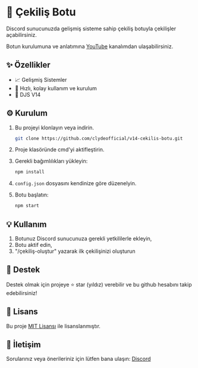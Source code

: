 # 🎉 Çekiliş Botu

Discord sunucunuzda gelişmiş sisteme sahip çekiliş botuyla çekilişler açabilirsiniz.

Botun kurulumuna ve anlatımına [YouTube](https://youtube.com/@ClydeResmi) kanalımdan ulaşabilirsiniz.

## ✨ Özellikler

- 📈 Gelişmiş Sistemler
- 💨 Hızlı, kolay kullanım ve kurulum
- 🤖 DJS V14

## ⚙️ Kurulum

1. Bu projeyi klonlayın veya indirin.

    ```bash
    git clone https://github.com/clydeofficial/v14-cekilis-botu.git
    ```

2. Proje klasöründe cmd'yi aktifleştirin.

3. Gerekli bağımlılıkları yükleyin:

    ```bash
    npm install
    ```

4. `config.json` dosyasını kendinize göre düzenelyin.

5. Botu başlatın:

    ```bash
    npm start
    ```

## 💡 Kullanım

1. Botunuz Discord sunucunuza gerekli yetkililerle ekleyin,
2. Botu aktif edin,
3. "/çekiliş-oluştur" yazarak ilk çekilişinizi oluşturun

## 🤝 Destek

Destek olmak için projeye ⭐ star (yıldız) verebilir ve bu github hesabını takip edebilirsiniz!

## 📜 Lisans

Bu proje [MIT Lisansı](LICENSE) ile lisanslanmıştır.

## 📧 İletişim

Sorularınız veya önerileriniz için lütfen bana ulaşın: [Discord](https://discord.com/invite/NW3YzVxSys)
